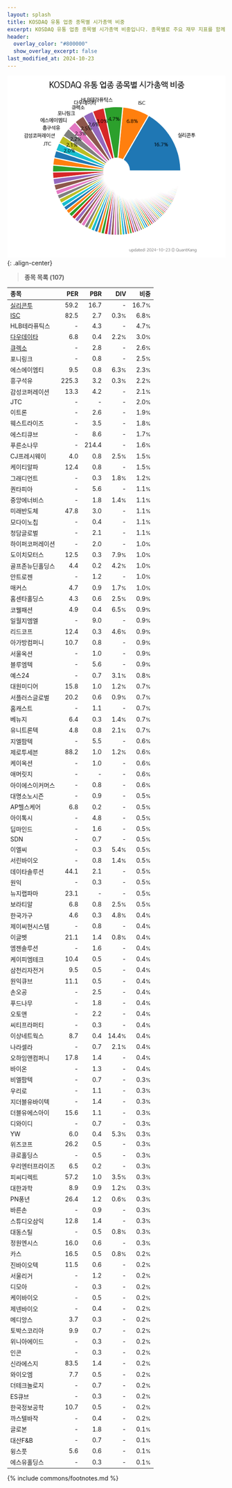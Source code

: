 ```yaml
---
layout: splash
title: KOSDAQ 유통 업종 종목별 시가총액 비중
excerpt: KOSDAQ 유통 업종 종목별 시가총액 비중입니다. 종목별로 주요 재무 지표를 함께 표시합니다.
header:
  overlay_color: "#800000"
  show_overlay_excerpt: false
last_modified_at: 2024-10-23
---
```



![KOSDAQ 유통 업종 종목별 시가총액 비중](/stats/sector/images/kosdaq_업종_유통_종목.png){: .align-center}


> **종목 목록 (107)**<a id="list"></a>

| **종목** | **PER** | **PBR** | **DIV** | **비중** |
| :------- | ------: | ------: | ------: | -------: |
| [실리콘투](/257720/) | 59.2 | 16.7 | - | 16.7<small>%</small> |
| [ISC](/095340/) | 82.5 | 2.7 | 0.3<small>%</small> | 6.8<small>%</small> |
| HLB테라퓨틱스 | - | 4.3 | - | 4.7<small>%</small> |
| [다우데이타](/032190/) | 6.8 | 0.4 | 2.2<small>%</small> | 3.0<small>%</small> |
| [큐렉소](/060280/) | - | 2.8 | - | 2.6<small>%</small> |
| 포니링크 | - | 0.8 | - | 2.5<small>%</small> |
| 에스에이엠티 | 9.5 | 0.8 | 6.3<small>%</small> | 2.3<small>%</small> |
| 흥구석유 | 225.3 | 3.2 | 0.3<small>%</small> | 2.2<small>%</small> |
| 감성코퍼레이션 | 13.3 | 4.2 | - | 2.1<small>%</small> |
| JTC | - | - | - | 2.0<small>%</small> |
| 이트론 | - | 2.6 | - | 1.9<small>%</small> |
| 웨스트라이즈 | - | 3.5 | - | 1.8<small>%</small> |
| 에스티큐브 | - | 8.6 | - | 1.7<small>%</small> |
| 푸른소나무 | - | 214.4 | - | 1.6<small>%</small> |
| CJ프레시웨이 | 4.0 | 0.8 | 2.5<small>%</small> | 1.5<small>%</small> |
| 케이티알파 | 12.4 | 0.8 | - | 1.5<small>%</small> |
| 그래디언트 | - | 0.3 | 1.8<small>%</small> | 1.2<small>%</small> |
| 퀀타피아 | - | 5.6 | - | 1.1<small>%</small> |
| 중앙에너비스 | - | 1.8 | 1.4<small>%</small> | 1.1<small>%</small> |
| 미래반도체 | 47.8 | 3.0 | - | 1.1<small>%</small> |
| 모다이노칩 | - | 0.4 | - | 1.1<small>%</small> |
| 청담글로벌 | - | 2.1 | - | 1.1<small>%</small> |
| 하이퍼코퍼레이션 | - | 2.0 | - | 1.0<small>%</small> |
| 도이치모터스 | 12.5 | 0.3 | 7.9<small>%</small> | 1.0<small>%</small> |
| 골프존뉴딘홀딩스 | 4.4 | 0.2 | 4.2<small>%</small> | 1.0<small>%</small> |
| 안트로젠 | - | 1.2 | - | 1.0<small>%</small> |
| 매커스 | 4.7 | 0.9 | 1.7<small>%</small> | 1.0<small>%</small> |
| 홈센타홀딩스 | 4.3 | 0.6 | 2.5<small>%</small> | 0.9<small>%</small> |
| 코웰패션 | 4.9 | 0.4 | 6.5<small>%</small> | 0.9<small>%</small> |
| 일월지엠엘 | - | 9.0 | - | 0.9<small>%</small> |
| 리드코프 | 12.4 | 0.3 | 4.6<small>%</small> | 0.9<small>%</small> |
| 아가방컴퍼니 | 10.7 | 0.8 | - | 0.9<small>%</small> |
| 서울옥션 | - | 1.0 | - | 0.9<small>%</small> |
| 블루엠텍 | - | 5.6 | - | 0.9<small>%</small> |
| 예스24 | - | 0.7 | 3.1<small>%</small> | 0.8<small>%</small> |
| 대원미디어 | 15.8 | 1.0 | 1.2<small>%</small> | 0.7<small>%</small> |
| 서플러스글로벌 | 20.2 | 0.6 | 0.9<small>%</small> | 0.7<small>%</small> |
| 홈캐스트 | - | 1.1 | - | 0.7<small>%</small> |
| 베뉴지 | 6.4 | 0.3 | 1.4<small>%</small> | 0.7<small>%</small> |
| 유니트론텍 | 4.8 | 0.8 | 2.1<small>%</small> | 0.7<small>%</small> |
| 지엘팜텍 | - | 5.5 | - | 0.6<small>%</small> |
| 제로투세븐 | 88.2 | 1.0 | 1.2<small>%</small> | 0.6<small>%</small> |
| 케이옥션 | - | 1.0 | - | 0.6<small>%</small> |
| 애머릿지 | - | - | - | 0.6<small>%</small> |
| 아이에스이커머스 | - | 0.8 | - | 0.6<small>%</small> |
| 대명소노시즌 | - | 0.9 | - | 0.5<small>%</small> |
| AP헬스케어 | 6.8 | 0.2 | - | 0.5<small>%</small> |
| 아이톡시 | - | 4.8 | - | 0.5<small>%</small> |
| 딥마인드 | - | 1.6 | - | 0.5<small>%</small> |
| SDN | - | 0.7 | - | 0.5<small>%</small> |
| 이엘씨 | - | 0.3 | 5.4<small>%</small> | 0.5<small>%</small> |
| 서린바이오 | - | 0.8 | 1.4<small>%</small> | 0.5<small>%</small> |
| 데이타솔루션 | 44.1 | 2.1 | - | 0.5<small>%</small> |
| 원익 | - | 0.3 | - | 0.5<small>%</small> |
| 뉴지랩파마 | 23.1 | - | - | 0.5<small>%</small> |
| 보라티알 | 6.8 | 0.8 | 2.5<small>%</small> | 0.5<small>%</small> |
| 한국가구 | 4.6 | 0.3 | 4.8<small>%</small> | 0.4<small>%</small> |
| 제이씨현시스템 | - | 0.8 | - | 0.4<small>%</small> |
| 이글벳 | 21.1 | 1.4 | 0.8<small>%</small> | 0.4<small>%</small> |
| 엠젠솔루션 | - | 1.6 | - | 0.4<small>%</small> |
| 케이피엠테크 | 10.4 | 0.5 | - | 0.4<small>%</small> |
| 삼천리자전거 | 9.5 | 0.5 | - | 0.4<small>%</small> |
| 원익큐브 | 11.1 | 0.5 | - | 0.4<small>%</small> |
| 손오공 | - | 2.5 | - | 0.4<small>%</small> |
| 푸드나무 | - | 1.8 | - | 0.4<small>%</small> |
| 오토앤 | - | 2.2 | - | 0.4<small>%</small> |
| 씨티프라퍼티 | - | 0.3 | - | 0.4<small>%</small> |
| 이상네트웍스 | 8.7 | 0.4 | 14.4<small>%</small> | 0.4<small>%</small> |
| 나라셀라 | - | 0.7 | 2.1<small>%</small> | 0.4<small>%</small> |
| 오하임앤컴퍼니 | 17.8 | 1.4 | - | 0.4<small>%</small> |
| 바이온 | - | 1.3 | - | 0.4<small>%</small> |
| 비엘팜텍 | - | 0.7 | - | 0.3<small>%</small> |
| 우리로 | - | 1.1 | - | 0.3<small>%</small> |
| 지더블유바이텍 | - | 1.4 | - | 0.3<small>%</small> |
| 더블유에스아이 | 15.6 | 1.1 | - | 0.3<small>%</small> |
| 디와이디 | - | 0.7 | - | 0.3<small>%</small> |
| YW | 6.0 | 0.4 | 5.3<small>%</small> | 0.3<small>%</small> |
| 위즈코프 | 26.2 | 0.5 | - | 0.3<small>%</small> |
| 큐로홀딩스 | - | 0.5 | - | 0.3<small>%</small> |
| 우리엔터프라이즈 | 6.5 | 0.2 | - | 0.3<small>%</small> |
| 피씨디렉트 | 57.2 | 1.0 | 3.5<small>%</small> | 0.3<small>%</small> |
| 대한과학 | 8.9 | 0.9 | 1.2<small>%</small> | 0.3<small>%</small> |
| PN풍년 | 26.4 | 1.2 | 0.6<small>%</small> | 0.3<small>%</small> |
| 바른손 | - | 0.9 | - | 0.3<small>%</small> |
| 스튜디오삼익 | 12.8 | 1.4 | - | 0.3<small>%</small> |
| 대동스틸 | - | 0.5 | 0.8<small>%</small> | 0.3<small>%</small> |
| 정원엔시스 | 16.0 | 0.6 | - | 0.3<small>%</small> |
| 카스 | 16.5 | 0.5 | 0.8<small>%</small> | 0.2<small>%</small> |
| 진바이오텍 | 11.5 | 0.6 | - | 0.2<small>%</small> |
| 서울리거 | - | 1.2 | - | 0.2<small>%</small> |
| 디모아 | - | 0.3 | - | 0.2<small>%</small> |
| 케이바이오 | - | 0.5 | - | 0.2<small>%</small> |
| 제넨바이오 | - | 0.4 | - | 0.2<small>%</small> |
| 메디앙스 | 3.7 | 0.3 | - | 0.2<small>%</small> |
| 토박스코리아 | 9.9 | 0.7 | - | 0.2<small>%</small> |
| 위니아에이드 | - | 0.3 | - | 0.2<small>%</small> |
| 인콘 | - | 0.3 | - | 0.2<small>%</small> |
| 신라에스지 | 83.5 | 1.4 | - | 0.2<small>%</small> |
| 와이오엠 | 7.7 | 0.5 | - | 0.2<small>%</small> |
| 더테크놀로지 | - | 0.7 | - | 0.2<small>%</small> |
| ES큐브 | - | 0.3 | - | 0.2<small>%</small> |
| 한국정보공학 | 10.7 | 0.5 | - | 0.2<small>%</small> |
| 까스텔바작 | - | 0.4 | - | 0.2<small>%</small> |
| 글로본 | - | 1.8 | - | 0.1<small>%</small> |
| 대산F&B | - | 0.7 | - | 0.1<small>%</small> |
| 윙스풋 | 5.6 | 0.6 | - | 0.1<small>%</small> |
| 에스유홀딩스 | - | 0.3 | - | 0.1<small>%</small> |

{% include commons/footnotes.md %}